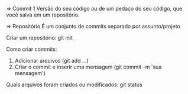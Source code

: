 => Commit
1 Versão do seu código ou de um pedaço do seu código, que você salva em um repositório.

=> Repositório
É um conjunto de commits separado por assunto/projeto

Criar um repositório:
git init

Como criar commits:

1. Adicionar arquivos (git add ...)
2. Criar o commit e inserir uma mensagem (git commit -m 'sua mensagem')

Quais arquivos foram criados ou modificados:
git status
